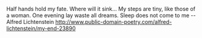 Half hands hold my fate.
Where will it sink...
My steps are tiny, like those of a woman.
One evening lay waste all dreams.
Sleep does not come to me
-- Alfred Lichtenstein
http://www.public-domain-poetry.com/alfred-lichtenstein/my-end-23890
